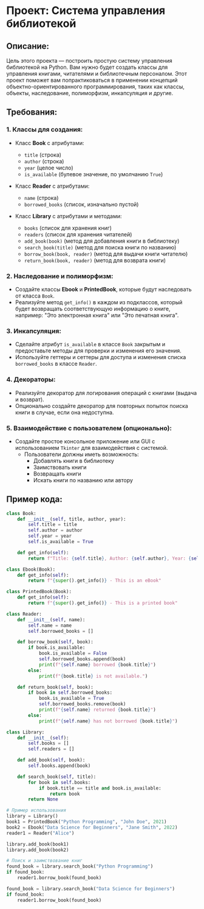 # Проект: Система управления библиотекой

## Описание:
Цель этого проекта — построить простую систему управления библиотекой на Python. Вам нужно будет создать классы для управления книгами, читателями и библиотечным персоналом. Этот проект поможет вам попрактиковаться в применении концепций объектно-ориентированного программирования, таких как классы, объекты, наследование, полиморфизм, инкапсуляция и другие.

## Требования:

### 1. Классы для создания:
- Класс **Book** с атрибутами:
  - `title` (строка)
  - `author` (строка)
  - `year` (целое число)
  - `is_available` (булевое значение, по умолчанию `True`)

- Класс **Reader** с атрибутами:
  - `name` (строка)
  - `borrowed_books` (список, изначально пустой)

- Класс **Library** с атрибутами и методами:
  - `books` (список для хранения книг)
  - `readers` (список для хранения читателей)
  - `add_book(book)` (метод для добавления книги в библиотеку)
  - `search_book(title)` (метод для поиска книги по названию)
  - `borrow_book(book, reader)` (метод для выдачи книги читателю)
  - `return_book(book, reader)` (метод для возврата книги)

### 2. Наследование и полиморфизм:
- Создайте классы **Ebook** и **PrintedBook**, которые будут наследовать от класса `Book`.
- Реализуйте метод `get_info()` в каждом из подклассов, который будет возвращать соответствующую информацию о книге, например: "Это электронная книга" или "Это печатная книга".

### 3. Инкапсуляция:
- Сделайте атрибут `is_available` в классе `Book` закрытым и предоставьте методы для проверки и изменения его значения.
- Используйте геттеры и сеттеры для доступа и изменения списка `borrowed_books` в классе `Reader`.

### 4. Декораторы:
- Реализуйте декоратор для логирования операций с книгами (выдача и возврат).
- Опционально создайте декоратор для повторных попыток поиска книги в случае, если она недоступна.

### 5. Взаимодействие с пользователем (опционально):
- Создайте простое консольное приложение или GUI с использованием `Tkinter` для взаимодействия с системой.
  - Пользователи должны иметь возможность:
    - Добавлять книги в библиотеку
    - Заимствовать книги
    - Возвращать книги
    - Искать книги по названию или автору

## Пример кода:

```python
class Book:
    def __init__(self, title, author, year):
        self.title = title
        self.author = author
        self.year = year
        self.is_available = True

    def get_info(self):
        return f"Title: {self.title}, Author: {self.author}, Year: {self.year}"

class Ebook(Book):
    def get_info(self):
        return f"{super().get_info()} - This is an eBook"

class PrintedBook(Book):
    def get_info(self):
        return f"{super().get_info()} - This is a printed book"

class Reader:
    def __init__(self, name):
        self.name = name
        self.borrowed_books = []

    def borrow_book(self, book):
        if book.is_available:
            book.is_available = False
            self.borrowed_books.append(book)
            print(f"{self.name} borrowed {book.title}")
        else:
            print(f"{book.title} is not available.")

    def return_book(self, book):
        if book in self.borrowed_books:
            book.is_available = True
            self.borrowed_books.remove(book)
            print(f"{self.name} returned {book.title}")
        else:
            print(f"{self.name} has not borrowed {book.title}")

class Library:
    def __init__(self):
        self.books = []
        self.readers = []

    def add_book(self, book):
        self.books.append(book)

    def search_book(self, title):
        for book in self.books:
            if book.title == title and book.is_available:
                return book
        return None

# Пример использования
library = Library()
book1 = PrintedBook("Python Programming", "John Doe", 2021)
book2 = Ebook("Data Science for Beginners", "Jane Smith", 2022)
reader1 = Reader("Alice")

library.add_book(book1)
library.add_book(book2)

# Поиск и заимствование книг
found_book = library.search_book("Python Programming")
if found_book:
    reader1.borrow_book(found_book)

found_book = library.search_book("Data Science for Beginners")
if found_book:
    reader1.borrow_book(found_book)
